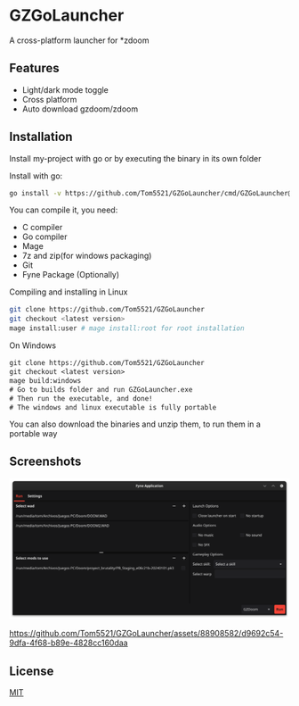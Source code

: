 
# GZGoLauncher

A cross-platform launcher for *zdoom

## Features

- Light/dark mode toggle
- Cross platform
- Auto download gzdoom/zdoom

## Installation

Install my-project with go or by executing the binary in its own folder

Install with go:

```bash
go install -v https://github.com/Tom5521/GZGoLauncher/cmd/GZGoLauncher@latest
```

You can compile it, you need:

- C compiler
- Go compiler
- Mage
- 7z and zip(for windows packaging)
- Git
- Fyne Package (Optionally)

Compiling and installing in Linux

```bash
git clone https://github.com/Tom5521/GZGoLauncher
git checkout <latest version>
mage install:user # mage install:root for root installation
```

On Windows

```batch
git clone https://github.com/Tom5521/GZGoLauncher
git checkout <latest version>
mage build:windows
# Go to builds folder and run GZGoLauncher.exe
# Then run the executable, and done!
# The windows and linux executable is fully portable
```

You can also download the binaries and unzip them, to run them in a portable way

## Screenshots

![screenshot](./screenshots/Screenshot1.png)

<https://github.com/Tom5521/GZGoLauncher/assets/88908582/d9692c54-9dfa-4f68-b89e-4828cc160daa>

## License

[MIT](https://choosealicense.com/licenses/mit/)
